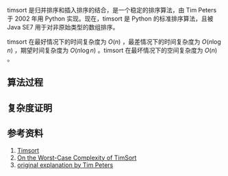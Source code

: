 timsort 是归并排序和插入排序的结合，是一个稳定的排序算法，由 Tim Peters 于 2002 年用 Python 实现。现在，timsort 是 Python 的标准排序算法，且被 Java SE7 用于对非原始类型的数组排序。

timsort 在最好情况下的时间复杂度为 $O(n)$ ，最差情况下的时间复杂度为 $O(n \log n)$ ，期望时间复杂度为 $O(n \log n)$ 。timsort 在最坏情况下的空间复杂度为 $O(n)$ 。

## 算法过程

## 复杂度证明

## 参考资料

1.  [Timsort](https://en.wikipedia.org/wiki/Timsort) 
2.  [On the Worst-Case Complexity of TimSort](https://drops.dagstuhl.de/opus/volltexte/2018/9467/pdf/LIPIcs-ESA-2018-4.pdf) 
3.  [original explanation by Tim Peters](https://bugs.python.org/file4451/timsort.txt) 
